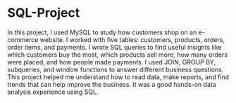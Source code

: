 # SQL-Project

In this project, I used MySQL to study how customers shop on an e-commerce website. I worked with five tables: customers, products, orders, order items, and payments. I wrote SQL queries to find useful insights like which customers buy the most, which products sell more, how many orders were placed, and how people made payments. I used JOIN, GROUP BY, subqueries, and window functions to answer different business questions. This project helped me understand how to read data, make reports, and find trends that can help improve the business. It was a good hands-on data analysis experience using SQL.
